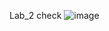 Lab_2 check
![image](https://user-images.githubusercontent.com/127214573/229353382-d15b8334-88ae-438e-aa20-f67f51d1bcd6.png)

